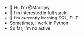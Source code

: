 - 👋 Hi, I’m @Mariojey
- 👀 I’m interested in full stack.
- 🌱 I’m currently learning SQL, PHP.
- Sometimes, I work in Python
- So far, I'm no active

<!---
Mariojey/Mariojey is a ✨ special ✨ repository because its `README.md` (this file) appears on your GitHub profile.
You can click the Preview link to take a look at your changes.
--->
